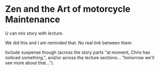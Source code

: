 # Zen and the Art of motorcycle Maintenance

U can mix story with lecture.

We did this and I am reminded that. No real link between them.

Include suspense though (across the story parts "at moment, Chris has noticed something.", and/or across the lecture sections... "tomorrow we'll see more about that...").




